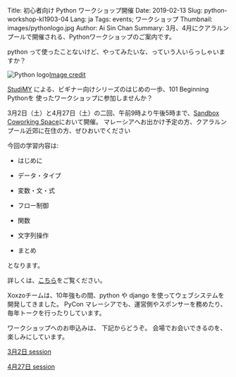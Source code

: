Title: 初心者向け Python ワークショップ開催
Date: 2019-02-13
Slug: python-workshop-kl1903-04
Lang: ja
Tags: events; ワークショップ
Thumbnail: images/pythonlogo.jpg 
Author: Ai Sin Chan 
Summary: 3月、4月にクアラルンプールで開催される、Pythonワークショップのご案内です。

python って使ったことないけど、やってみたいな、っていう人いらっしゃいますか？

![Python logo](/images/pythonlogo.jpg)<a class="caption" href="https://www.python.org/community/logos/">Image credit</a>

[StudiMY](https://studi.my/) による、ビギナー向けシリーズのはじめの一歩、101 Beginning Pythonを 使ったワークショップに参加しませんか？

3月2日（土）と4月27日（土）の二回、午前9時より午後5時まで、[Sandbox Coworking Space](https://sandboxco.space/)において開催。
マレーシアへお出かけ予定の方、クアラルンプール近郊に在住の方、ぜひおいでください

今回の学習内容は:

* はじめに

* データ・タイプ

* 変数・文・式

* フロー制御

* 関数

* 文字列操作

* まとめ

となります。

詳しくは、[こちら](https://github.com/StudiMY/101-beginning-python)をご覧ください。

Xoxzoチームは、10年強もの間、python や django を使ってウェブシステムを開発してきました。 
PyCon マレーシアでも、運営側やスポンサーを務めたり、毎年トークを行ったりしています。

ワークショップへのお申込みは、 下記からどうぞ。 会場でお会いできるのを、楽しみにしています。

[3月2日 session](https://learnpython101-2.peatix.com)

[4月27日 session](https://learnpython101-3.peatix.com)
